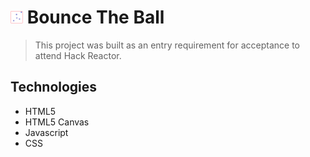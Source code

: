 # <img style="width:20px;height:20px" width="20" height="20" src="./docs/favicon.png" type="image/png"> Bounce The Ball

> This project was built as an entry requirement for acceptance to attend Hack Reactor.

## Technologies
* HTML5
* HTML5 Canvas
* Javascript
* CSS
  
